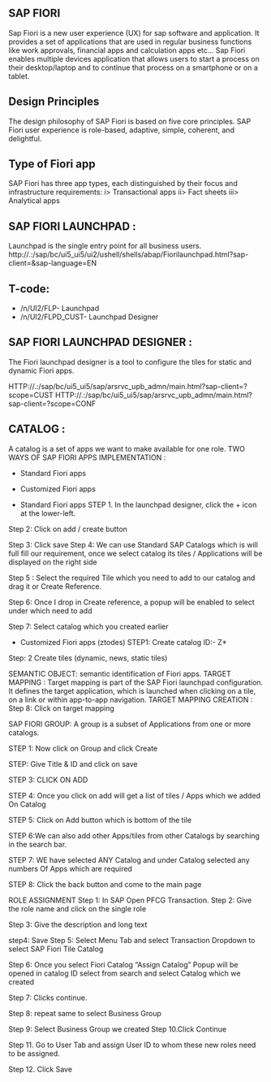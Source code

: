 ## SAP FIORI
Sap Fiori is a new user experience (UX) for sap software and application. It provides a set of applications that are used in regular business functions like work approvals, financial apps and calculation apps etc…
                                      Sap Fiori enables multiple devices application that allows users to start a process on their desktop/laptop and to continue that process on a smartphone or on a tablet.
## Design Principles
The design philosophy of SAP Fiori is based on five core principles. SAP Fiori user experience is role-based, adaptive, simple, coherent, and delightful.

## Type of Fiori app
SAP Fiori has three app types, each distinguished by their focus and infrastructure requirements:
i> Transactional apps
ii> Fact sheets
iii> Analytical apps

## SAP FIORI LAUNCHPAD :
Launchpad is the single entry point for all business users.
http://<host>.<domain>:<port>/sap/bc/ui5_ui5/ui2/ushell/shells/abap/Fiorilaunchpad.html?sap-client=<client>&sap-language=EN

## T-code:
- /n/UI2/FLP- Launchpad
- /n/UI2/FLPD_CUST- Launchpad Designer

## SAP FIORI LAUNCHPAD DESIGNER :
The Fiori launchpad designer is a tool to configure the tiles for static and dynamic Fiori apps.

HTTP://<host>.<domain>:<port>/sap/bc/ui5_ui5/sap/arsrvc_upb_admn/main.html?sap-client=<client>?scope=CUST
HTTP://<host>.<domain>:<port>/sap/bc/ui5_ui5/sap/arsrvc_upb_admn/main.html?sap-client=<client>?scope=CONF

## CATALOG : 
A catalog is a set of apps we want to make available for one role.
TWO WAYS OF SAP FIORI APPS IMPLEMENTATION :
- Standard Fiori apps
- Customized Fiori apps


- Standard Fiori apps
STEP 1. In the launchpad designer, click the + icon at the lower-left.

Step 2: Click on add / create button

Step 3: Click save
Step 4: We can use Standard SAP Catalogs which is will full fill our requirement, once we select catalog its tiles / Applications will be displayed on the right side

Step 5 :
Select the required Tile which you need to add to our catalog and drag it or Create Reference.


Step 6:
Once I drop in Create reference, a popup will be enabled to select under which need to add


Step 7: Select catalog which you created earlier


- Customized Fiori apps (ztodes)
STEP1: Create catalog ID:- Z*

Step: 2  Create tiles (dynamic, news, static tiles)


SEMANTIC OBJECT:  semantic identification of Fiori apps.
TARGET MAPPING :
Target mapping is part of the SAP Fiori launchpad configuration. It defines the target application, which is launched when clicking on a tile, on a link or within app-to-app navigation. 
TARGET MAPPING CREATION :
Step 8: Click on target mapping




SAP FIORI GROUP: 
A group is a subset of Applications from one or more catalogs. 

STEP 1: Now click on Group and click Create

 STEP: Give Title & ID and click on save


STEP 3: CLICK ON ADD

STEP 4: Once you click on add will get a list of tiles / Apps which we added On Catalog

STEP 5: Click on Add button which is bottom of the tile

STEP 6:We can also add other Apps/tiles from other Catalogs by searching in the search bar. 



STEP 7: WE have selected ANY Catalog and under  Catalog selected any numbers  Of Apps which are required





STEP 8: Click the back button and come to the main page



ROLE ASSIGNMENT
Step 1: In SAP Open PFCG Transaction.
Step 2:  Give the role name and click on the single role


Step 3: Give the description and long text

step4: Save
Step 5: Select Menu Tab and select Transaction Dropdown to select SAP Fiori Tile Catalog

Step 6: Once you select Fiori Catalog “Assign Catalog” Popup will be opened in catalog ID select from search and select Catalog which we created

Step 7: Clicks continue.



Step 8: repeat same to select Business Group

Step 9: Select Business Group we created
Step 10.Click Continue




Step 11. Go to User Tab and assign User ID to whom these new roles need to be assigned.

Step 12. Click Save














